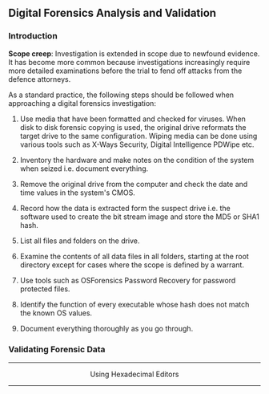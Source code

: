 ## Digital Forensics Analysis and Validation
### Introduction
**Scope creep**: Investigation is extended in scope due to newfound evidence. It has become more common because investigations increasingly require more detailed examinations before the trial to fend off attacks from the defence attorneys.

As a standard practice, the following steps should be followed when approaching a digital forensics investigation:

1. Use media that have been formatted  and checked for viruses. When disk to disk forensic copying is used, the original drive reformats the target drive to the same configuration. Wiping media can be done using various tools such as X-Ways Security, Digital Intelligence PDWipe etc.

2. Inventory the hardware and make notes on the condition of the system when seized i.e. document everything.

3. Remove the original drive from the computer and check the date and time values in the system's CMOS.

4. Record how the data is extracted form the suspect drive i.e. the software used to create the bit stream image and store the MD5 or SHA1 hash.

5. List all files and folders on the drive.

6. Examine the contents of all data files in all folders, starting at the root directory except for cases where the scope is defined by a warrant.

7. Use tools such as OSForensics Password Recovery for password protected files.

8. Identify the function of every executable whose hash does not match the known OS values. 

9. Document everything thoroughly as you go through.


### Validating Forensic Data
<hr>
<p align="center">Using Hexadecimal Editors</p>

<hr>